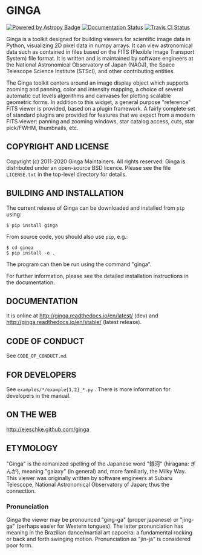 # GINGA

[![Powered by Astropy Badge](http://img.shields.io/badge/powered%20by-AstroPy-orange.svg?style=flat)](http://www.astropy.org)
[![Documentation Status](https://readthedocs.org/projects/ginga/badge/?version=latest)](https://ginga.readthedocs.io/en/latest/)
[![Travis CI Status](https://travis-ci.org/ejeschke/ginga.svg?branch=master)](https://travis-ci.org/ejeschke/ginga/)

Ginga is a toolkit designed for building viewers for scientific image
data in Python, visualizing 2D pixel data in numpy arrays.
It can view astronomical data such as contained in files based on the
FITS (Flexible Image Transport System) file format.
It is written and is maintained by software engineers at
the National Astronomical Observatory of Japan (NAOJ),
the Space Telescope Science Institute (STScI),
and other contributing entities.

The Ginga toolkit centers around an image display object which supports
zooming and panning, color and intensity mapping, a choice of several
automatic cut levels algorithms and canvases for plotting scalable
geometric forms.  In addition to this widget, a general purpose
"reference" FITS viewer is provided, based on a plugin framework.
A fairly complete set of standard plugins are provided for features
that we expect from a modern FITS viewer: panning and zooming windows,
star catalog access, cuts, star pick/FWHM, thumbnails, etc.

## COPYRIGHT AND LICENSE

Copyright (c) 2011-2020  Ginga Maintainers.  All rights reserved.
Ginga is distributed under an open-source BSD licence.  Please see the
file `LICENSE.txt` in the top-level directory for details.

## BUILDING AND INSTALLATION

The current release of Ginga can be downloaded and installed from `pip` using:

    $ pip install ginga

From source code, you should also use `pip`, e.g.:

    $ cd ginga
    $ pip install -e .

The program can then be run using the command "ginga".

For further information, please see the detailed installation
instructions in the documentation.

## DOCUMENTATION

It is online at
http://ginga.readthedocs.io/en/latest/ (dev) and
http://ginga.readthedocs.io/en/stable/ (latest release).

## CODE OF CONDUCT

See `CODE_OF_CONDUCT.md`.

## FOR DEVELOPERS

See `examples/*/example{1,2}_*.py` .
There is more information for developers in the manual.

## ON THE WEB

http://ejeschke.github.com/ginga

## ETYMOLOGY

"Ginga" is the romanized spelling of the Japanese word "銀河"
(hiragana: ぎんが), meaning "galaxy" (in general) and, more familiarly,
the Milky Way.  This viewer was originally written by software engineers at
Subaru Telescope, National Astronomical Observatory of Japan; thus the
connection.

### Pronunciation

Ginga the viewer may be pronounced "ging-ga" (proper japanese) or
"jing-ga" (perhaps easier for Western tongues). The latter pronunciation
has meaning in the Brazilian dance/martial art capoeira: a fundamental
rocking or back and forth swinging motion. Pronunciation as "jin-ja"
is considered poor form.
